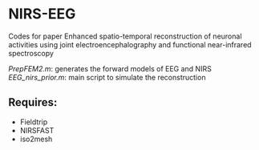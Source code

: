 # NIRS-EEG
Codes for paper Enhanced spatio-temporal reconstruction of neuronal activities using joint electroencephalography and functional near-infrared spectroscopy

*PrepFEM2.m*: generates the forward models of EEG and NIRS
*EEG_nirs_prior.m*: main script to simulate the reconstruction

## Requires:
- Fieldtrip
- NIRSFAST
- iso2mesh
